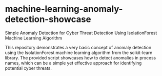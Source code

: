 # machine-learning-anomaly-detection-showcase
Simple Anomaly Detection for Cyber Threat Detection Using IsolationForest Machine Learning Algorithm

This repository demonstrates a very basic concept of anomaly detection using the IsolationForest machine learning algorithm from the scikit-learn library. The provided script showcases how to detect anomalies in process names, which can be a simple yet effective approach for identifying potential cyber threats.


